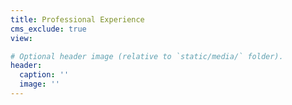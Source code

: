 ```yaml
---
title: Professional Experience
cms_exclude: true
view: 

# Optional header image (relative to `static/media/` folder).
header:
  caption: ''
  image: ''
---
```

